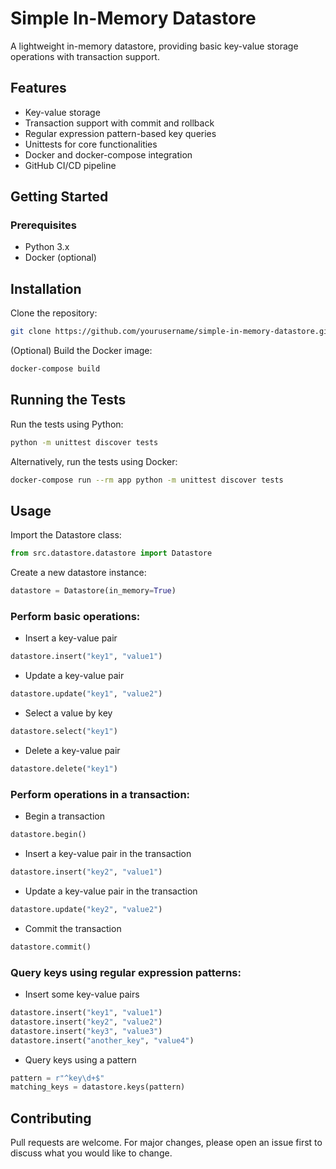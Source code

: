 # Simple In-Memory Datastore

A lightweight in-memory datastore, providing basic key-value storage operations with transaction support.

## Features

- Key-value storage
- Transaction support with commit and rollback
- Regular expression pattern-based key queries
- Unittests for core functionalities
- Docker and docker-compose integration
- GitHub CI/CD pipeline

## Getting Started

### Prerequisites

- Python 3.x
- Docker (optional)

## Installation

Clone the repository:

```bash
git clone https://github.com/yourusername/simple-in-memory-datastore.git
```

(Optional) Build the Docker image:

```bash
docker-compose build
```

## Running the Tests

Run the tests using Python:

```bash
python -m unittest discover tests
```

Alternatively, run the tests using Docker:

```bash
docker-compose run --rm app python -m unittest discover tests
```

## Usage

Import the Datastore class:

```python
from src.datastore.datastore import Datastore
```

Create a new datastore instance:

```python
datastore = Datastore(in_memory=True)
```

### Perform basic operations:

- Insert a key-value pair
```python 
datastore.insert("key1", "value1") 
```

- Update a key-value pair
```python 
datastore.update("key1", "value2")
```

- Select a value by key
```python 
datastore.select("key1")
```

- Delete a key-value pair
```python 
datastore.delete("key1")
```

### Perform operations in a transaction:

- Begin a transaction
```python 
datastore.begin()
```

- Insert a key-value pair in the transaction
```python 
datastore.insert("key2", "value1")
```

- Update a key-value pair in the transaction
```python 
datastore.update("key2", "value2")
```

- Commit the transaction
```python 
datastore.commit()
```

### Query keys using regular expression patterns:

- Insert some key-value pairs
```python 
datastore.insert("key1", "value1")
datastore.insert("key2", "value2")
datastore.insert("key3", "value3")
datastore.insert("another_key", "value4")
```

- Query keys using a pattern
```python
pattern = r"^key\d+$"
matching_keys = datastore.keys(pattern)
```

## Contributing

Pull requests are welcome. For major changes, please open an issue first to discuss what you would like to change.
